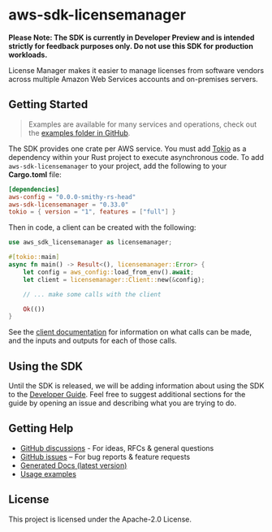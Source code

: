 # aws-sdk-licensemanager

**Please Note: The SDK is currently in Developer Preview and is intended strictly for
feedback purposes only. Do not use this SDK for production workloads.**

License Manager makes it easier to manage licenses from software vendors across multiple Amazon Web Services accounts and on-premises servers.

## Getting Started

> Examples are available for many services and operations, check out the
> [examples folder in GitHub](https://github.com/awslabs/aws-sdk-rust/tree/main/examples).

The SDK provides one crate per AWS service. You must add [Tokio](https://crates.io/crates/tokio)
as a dependency within your Rust project to execute asynchronous code. To add `aws-sdk-licensemanager` to
your project, add the following to your **Cargo.toml** file:

```toml
[dependencies]
aws-config = "0.0.0-smithy-rs-head"
aws-sdk-licensemanager = "0.33.0"
tokio = { version = "1", features = ["full"] }
```

Then in code, a client can be created with the following:

```rust
use aws_sdk_licensemanager as licensemanager;

#[tokio::main]
async fn main() -> Result<(), licensemanager::Error> {
    let config = aws_config::load_from_env().await;
    let client = licensemanager::Client::new(&config);

    // ... make some calls with the client

    Ok(())
}
```

See the [client documentation](https://docs.rs/aws-sdk-licensemanager/latest/aws_sdk_licensemanager/client/struct.Client.html)
for information on what calls can be made, and the inputs and outputs for each of those calls.

## Using the SDK

Until the SDK is released, we will be adding information about using the SDK to the
[Developer Guide](https://docs.aws.amazon.com/sdk-for-rust/latest/dg/welcome.html). Feel free to suggest
additional sections for the guide by opening an issue and describing what you are trying to do.

## Getting Help

* [GitHub discussions](https://github.com/awslabs/aws-sdk-rust/discussions) - For ideas, RFCs & general questions
* [GitHub issues](https://github.com/awslabs/aws-sdk-rust/issues/new/choose) – For bug reports & feature requests
* [Generated Docs (latest version)](https://awslabs.github.io/aws-sdk-rust/)
* [Usage examples](https://github.com/awslabs/aws-sdk-rust/tree/main/examples)

## License

This project is licensed under the Apache-2.0 License.

